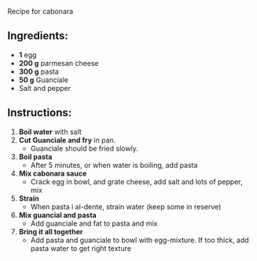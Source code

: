 Recipe for cabonara

## Ingredients:
- **1** egg
- **200 g** parmesan cheese
- **300 g** pasta
- **50 g** Guanciale
- Salt and pepper

## Instructions:
1. **Boil water** with salt
2. **Cut Guanciale and fry** in pan.
   - Guanciale should be fried slowly.
3. **Boil pasta**
   - After 5 minutes, or when water is boiling, add pasta
4. **Mix cabonara sauce**
   - Crack egg in bowl, and grate cheese, add salt and lots of pepper, mix
5. **Strain**
   - When pasta i al-dente, strain water (keep some in reserve)
6. **Mix guancial and pasta**
   - Add guanciale and fat to pasta and mix
7. **Bring it all together**
   - Add pasta and guanciale to bowl with egg-mixture. If too thick, add pasta water to get right texture